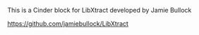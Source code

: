 This is a Cinder block for LibXtract developed by Jamie Bullock

https://github.com/jamiebullock/LibXtract